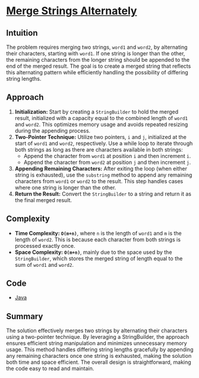 # [Merge Strings Alternately](https://leetcode.com/problems/merge-strings-alternately/description/)

## Intuition

The problem requires merging two strings, `word1` and `word2`, by alternating their characters, starting with `word1`.
If one string is longer than the other, the remaining characters from the longer string should be appended to the end of
the merged result. The goal is to create a merged string that reflects this alternating pattern while efficiently
handling the possibility of differing string lengths.

## Approach

1. **Initialization:** Start by creating a `StringBuilder` to hold the merged result, initialized with a capacity equal
   to the combined length of `word1` and `word2`. This optimizes memory usage and avoids repeated resizing during the
   appending process.
2. **Two-Pointer Technique:** Utilize two pointers, `i` and `j`, initialized at the start of `word1` and `word2`,
   respectively. Use a while loop to iterate through both strings as long as there are characters available in both
   strings:
    - Append the character from `word1` at position `i` and then increment `i`.
    - Append the character from `word2` at position `j` and then increment `j`.
3. **Appending Remaining Characters:** After exiting the loop (when either string is exhausted), use the `substring`
   method to append any remaining characters from `word1` or `word2` to the result. This step handles cases where one
   string is longer than the other.
4. **Return the Result:** Convert the `StringBuilder` to a string and return it as the final merged result.

## Complexity

- **Time Complexity: `O(m+n)`**, where `n` is the length of `word1` and `m` is the length of `word2`. This is because
  each character from both strings is processed exactly once.
- **Space Complexity: `O(m+n)`**, mainly due to the space used by the `StringBuilder`, which stores the merged string of
  length equal to the sum of `word1` and `word2`.

## Code

- [Java](../src/main/java/io/dksifoua/leetcode/mergestringsalternately/Solution.java)

## Summary

The solution effectively merges two strings by alternating their characters using a two-pointer technique. By leveraging
a StringBuilder, the approach ensures efficient string manipulation and minimizes unnecessary memory usage. This method
handles differing string lengths gracefully by appending any remaining characters once one string is exhausted, making
the solution both time and space efficient. The overall design is straightforward, making the code easy to read and
maintain.